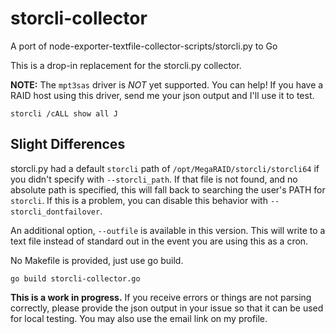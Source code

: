 # storcli-collector
A port of node-exporter-textfile-collector-scripts/storcli.py to Go

This is a drop-in replacement for the storcli.py collector. 

**NOTE:** The `mpt3sas` driver is _NOT_ yet supported. You can help! If you have a RAID host using this driver, send me your json output and I'll use it to test. 
```
storcli /cALL show all J
```

## Slight Differences

storcli.py had a default `storcli` path of `/opt/MegaRAID/storcli/storcli64` if you didn't specify with `--storcli_path`. If that file is not found, and no absolute path is specified, this will fall back to searching the user's PATH for `storcli`. If this is a problem, you can disable this behavior with `--storcli_dontfailover`.

An additional option, `--outfile` is available in this version. This will write to a text file instead of standard out in the event you are using this as a cron.

No Makefile is provided, just use go build.
```
go build storcli-collector.go
```

**This is a work in progress.** If you receive errors or things are not parsing correctly, please provide the json output in your issue so that it can be used for local testing. You may also use the email link on my profile.